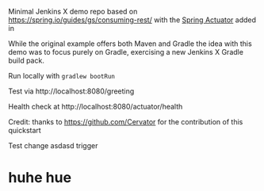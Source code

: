 Minimal Jenkins X demo repo based on https://spring.io/guides/gs/consuming-rest/ with the [Spring Actuator](https://spring.io/guides/gs/actuator-service) added in

While the original example offers both Maven and Gradle the idea with this demo was to focus purely on Gradle, exercising a new Jenkins X Gradle build pack.

Run locally with `gradlew bootRun`

Test via http://localhost:8080/greeting

Health check at http://localhost:8080/actuator/health

Credit: thanks to https://github.com/Cervator for the contribution of this quickstart

Test change
asdasd
trigger

huhe hue
=======

